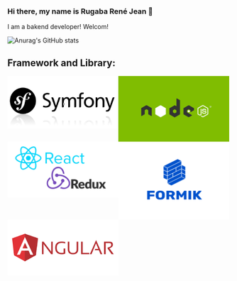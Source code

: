 ### Hi there, my name is Rugaba René Jean 👋

I am a bakend developer! Welcom!

![Anurag's GitHub stats](https://github-readme-stats.vercel.app/api?username=ReneRugaba&theme=calm&show_icons=true)

## Framework and Library:
<img align="left" width="250px" src="https://github.com/ReneRugaba/ReneRugaba/blob/main/img/SYMF.jpg"/>
<img align="left" width="250px" src="https://github.com/ReneRugaba/ReneRugaba/blob/main/img/0%20T6tdupZFishq1o5t.png"/>
<img align="left" width="250px" src="https://github.com/ReneRugaba/ReneRugaba/blob/main/img/REACT.png"/>
<img align="left" width="250px" src="https://github.com/ReneRugaba/ReneRugaba/blob/main/img/Formik-1.png"/>
<img  width="250px" src="https://github.com/ReneRugaba/ReneRugaba/blob/main/img/ANGULAR.png"/>


